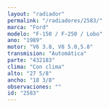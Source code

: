 ```yaml
---
layout: "radiador"
permalink: "/radiadores/2583/"
marca: "Ford"
modelo: "F-150 / F-250 / Lobo"
ano: "1989"
motor: "V6 3.8, V8 5.0,5.8"
transmision: "Automática"
parte: "432183"
clima: "Con clima"
alto: "27 5/8"
ancho: "18 3/8"
observaciones: ""
id: "2583"
---
```


